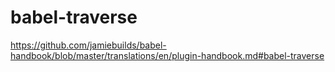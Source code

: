 # babel-traverse
https://github.com/jamiebuilds/babel-handbook/blob/master/translations/en/plugin-handbook.md#babel-traverse